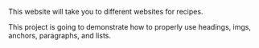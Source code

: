 This website will take you to different websites for recipes.

This project is going to demonstrate how to properly use headings,
imgs, anchors, paragraphs, and lists.